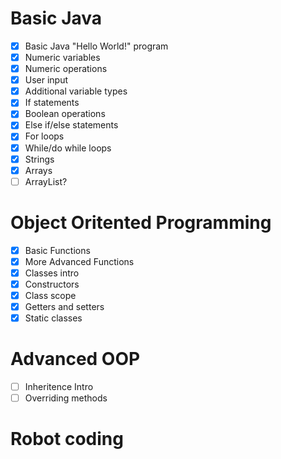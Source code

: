 # Basic Java
- [x] Basic Java "Hello World!" program
- [x] Numeric variables
- [x] Numeric operations
- [x] User input
- [x] Additional variable types
- [x] If statements
- [x] Boolean operations
- [x] Else if/else statements
- [x] For loops
- [x] While/do while loops
- [x] Strings
- [x] Arrays
- [ ] ArrayList?

# Object Oritented Programming
- [x] Basic Functions
- [X] More Advanced Functions
- [X] Classes intro
- [X] Constructors
- [X] Class scope
- [X] Getters and setters
- [X] Static classes

# Advanced OOP
- [ ] Inheritence Intro
- [ ] Overriding methods

# Robot coding
